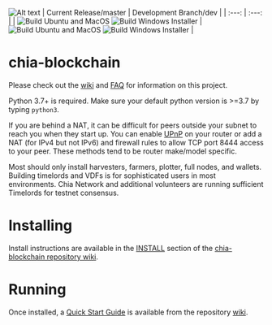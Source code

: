 ![Alt text](https://www.chia.net/img/chia_logo.svg)
| Current Release/master | Development Branch/dev |
|         :---:          |          :---:         |
| ![Build Ubuntu and MacOS](https://github.com/Chia-Network/chia-blockchain/workflows/Build%20Ubuntu%20and%20MacOS/badge.svg) ![Build Windows Installer](https://github.com/Chia-Network/chia-blockchain/workflows/Build%20Windows%20Installer/badge.svg) |  ![Build Ubuntu and MacOS](https://github.com/Chia-Network/chia-blockchain/workflows/Build%20Ubuntu%20and%20MacOS/badge.svg?branch=dev) ![Build Windows Installer](https://github.com/Chia-Network/chia-blockchain/workflows/Build%20Windows%20Installer/badge.svg?branch=dev) |

# chia-blockchain
Please check out the [wiki](https://github.com/Chia-Network/chia-blockchain/wiki)
and [FAQ](https://github.com/Chia-Network/chia-blockchain/wiki/FAQ) for
information on this project.

Python 3.7+ is required. Make sure your default python version is >=3.7
by typing `python3`.

If you are behind a NAT, it can be difficult for peers outside your subnet to
reach you when they start up. You can enable
[UPnP](https://www.homenethowto.com/ports-and-nat/upnp-automatic-port-forward/)
on your router or add a NAT (for IPv4 but not IPv6) and firewall rules to allow
TCP port 8444 access to your peer.
These methods tend to be router make/model specific.

Most should only install harvesters, farmers, plotter, full nodes, and wallets.
Building timelords and VDFs is for sophisticated users in most environments.
Chia Network and additional volunteers are running sufficient Timelords
for testnet consensus.

# Installing
Install instructions are available in the
[INSTALL](https://github.com/Chia-Network/chia-blockchain/wiki/INSTALL)
section of the
[chia-blockchain repository wiki](https://github.com/Chia-Network/chia-blockchain/wiki).

# Running
Once installed, a
[Quick Start Guide](https://github.com/Chia-Network/chia-blockchain/wiki/Quick-Start-Guide)
is available from the repository
[wiki](https://github.com/Chia-Network/chia-blockchain/wiki).
